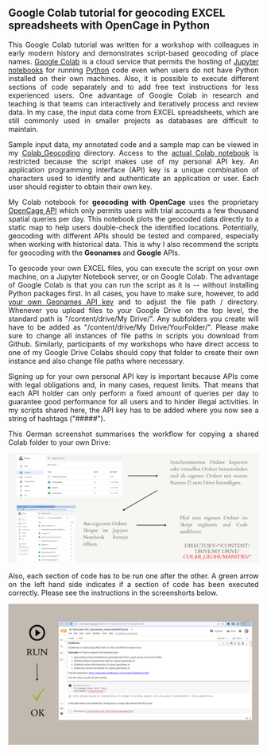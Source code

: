 <h2>Google Colab tutorial for geocoding EXCEL spreadsheets with OpenCage in Python</h2>

<p align="justify">This Google Colab tutorial was written for a workshop with colleagues in early modern history and demonstrates script-based geocoding of place names. <a href="https://colab.research.google.com/">Google Colab</a> is a cloud service that permits the hosting of <a href="https://jupyter.org/">Jupyter notebooks</a> for running <a href="https://www.python.org/">Python</a> code even when users do not have Python installed on their own machines. Also, it is possible to execute different sections of code separately and to add free text instructions for less experienced users. One advantage of Google Colab in research and teaching is that teams can interactively and iteratively process and review data. In my case, the input data come from EXCEL spreadsheets, which are still commonly used in smaller projects as databases are difficult to maintain.</p>

<p align="justify">Sample input data, my annotated code and a sample map can be viewed in my <a href="https://github.com/MonikaBarget/GeoHumTutorials/tree/master/Colab_Geocoding">Colab_Geocoding</a> directory. Access to the <a href="https://colab.research.google.com/drive/1TtMkbA2LFkC0Nuvsq0dZzQqGJIx1xQ7u">actual Colab notebook</a> is restricted because the script makes use of my personal API key. An application programming interface (API) key is a unique combination of characters used to identify and authenticate an application or user. Each user should register to obtain their own key.</p>

<p align="justify">My Colab notebook for <strong>geocoding with OpenCage</strong> uses the proprietary <a href="https://opencagedata.com/api">OpenCage API</a> which only permits users with trial accounts a few thousand spatial queries per day. This notebook plots the geocoded data directly to a static map to help users double-check the identified locations. Potentially, geocoding with different APIs should be tested and compared, especially when working with historical data. This is why I also recommend the scripts for geocoding with the <strong>Geonames</strong> and <strong>Google</strong> APIs.</p>

<p align="justify">To geocode your own EXCEL files, you can execute the script on your own machine, on a Jupyter Notebook server, or on Google Colab. The advantage of Google Colab is that you can run the script as it is -- without installing Python packages first. In all cases, you have to make sure, however, to add <a href="https://www.geonames.org/login">your own Geonames API key</a> and to adjust the file path / directory. Whenever you upload files to your Google Drive on the top level, the standard path is "/content/drive/My Drive/". Any subfolders you create will have to be added as "/content/drive/My Drive/YourFolder/". Please make sure to change all instances of file paths in scripts you download from Github. Similarly, participants of my workshops who have direct access to one of my Google Drive Colabs should copy that folder to create their own instance and also change file paths where necessary.</p>

<p align="justify">Signing up for your own personal API key is important because APIs come with legal obligations and, in many cases, request limits. That means that each API holder can only perform a fixed amount of queries per day to guarantee good performance for all users and to hinder illegal activities. In my scripts shared here, the API key has to be added where you now see a string of hashtags ("#####").</p>
  
<p align="justify">This German screenshot summarises the workflow for copying a shared Colab folder to your own Drive:</p>
  
<img alt="how to connect Colab DE" src="./PNG_Geodata_DE/GeocodePythonDE.png">
  
<p align="justify">Also, each section of code has to be run one after the other. A green arrow on the left hand side indicates if a section of code has been executed correctly. Please see the instructions in the screenshorts below.</p>

<img alt="run COLAB" src="./PNG_Geodata_DE/RunCOLAB.png">
